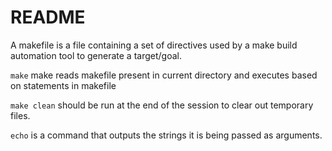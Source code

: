 # README

A makefile is a file containing a set of directives used by a make build automation tool to generate a target/goal.

`make` make reads makefile present in current directory and executes based on statements in makefile

`make clean` should be run at the end of the session to clear out temporary files.

`echo`  is a command that outputs the strings it is being passed as arguments.

